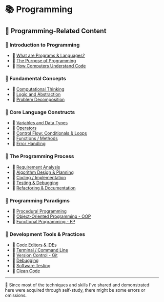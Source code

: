 # 📚 Programming

## 🔗 Programming-Related Content

### 📕 Introduction to Programming

- 📖 [What are Programs & Languages?](./01-introduction-to-programming/1_1-what-are-programs-and-languages.md)
- 📖 [The Purpose of Programming](./01-introduction-to-programming/1_2-the-purpose-of-programming.md)
- 📖 [How Computers Understand Code](./01-introduction-to-programming/1_3-how-computers-understand-code.md)

### 📕 Fundamental Concepts

- 📖 [Computational Thinking](./02-fundamental-concepts/2_1-computational-thinking.md)
- 📖 [Logic and Abstraction](./02-fundamental-concepts/2_2-logic-and-abstraction.md)
- 📖 [Problem Decomposition](./02-fundamental-concepts/2_3-problem-decomposition.md)

### 📕 Core Language Constructs

- 📖 [Variables and Data Types](./03-core-language-constructs/3_1-variables-and-data-types.md)
- 📖 [Operators](./03-core-language-constructs/3_2-operators.md)
- 📖 [Control Flow: Conditionals & Loops](./03-core-language-constructs/3_3-control-flow.md)
- 📖 [Functions / Methods](./03-core-language-constructs/3_4-functions-or-methods.md)
- 📖 [Error Handling](./03-core-language-constructs/3_5-error-handing.md)

### 📕 The Programming Process

- 📖 [Requirement Analysis](./04-the-programming-process/4_1-requirement-analysis.md)
- 📖 [Algorithm Design & Planning](./04-the-programming-process/4_2-algorithm-design-and-planning.md)
- 📖 [Coding / Implementation](./04-the-programming-process/4_3-coding-or-implementation.md)
- 📖 [Testing & Debugging](./04-the-programming-process/4_4-testing-and-debugging.md)
- 📖 [Refactoring & Documentation](./04-the-programming-process/4_5-refactoring-and-documentation.md)

### 📕 Programming Paradigms

- 📖 [Procedural Programming](./05-programming-paradigms/5_1-procedural-programming.md)
- 📖 [Object-Oriented Programming - OOP](./05-programming-paradigms/5_2-object-oriented-programming.md)
- 📖 [Functional Programming - FP](./05-programming-paradigms/5_3-functional-programming.md)

### 📕 Development Tools & Practices

- 📖 [Code Editors & IDEs]()
- 📖 [Terminal / Command Line]()
- 📖 [Version Control - Git]()
- 📖 [Debugging]()
- 📖 [Software Testing]()
- 📖 [Clean Code]()

---

📍 Since most of the techniques and skills I've shared and demonstrated here were acquired through self-study, there might be some errors or omissions.